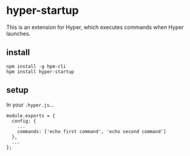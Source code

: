 # hyper-startup
This is an extension for Hyper, which executes commands when Hyper launches.

## install

```
npm install -g hpm-cli
hpm install hyper-startup
```

## setup

In your `.hyper.js`...
```
module.exports = {
  config: {
  	...
    commands: ['echo first command', 'echo second command']
  },
  ...
};

```

